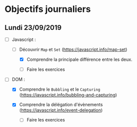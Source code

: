 # Objectifs journaliers

## Lundi 23/09/2019

* [ ] Javascript :

  * [ ] Découvrir `Map` et `Set` (https://javascript.info/map-set)
    * [x] Comprendre la principale différence entre les deux.
    * [ ] Faire les exercices
  


* [ ] DOM : 

  * [x] Comprendre le `Bubbling` et le `Capturing` (https://javascript.info/bubbling-and-capturing)

  * [x] Comprendre la délégation d'évènements (https://javascript.info/event-delegation)
    * [ ] Faire les exercices
